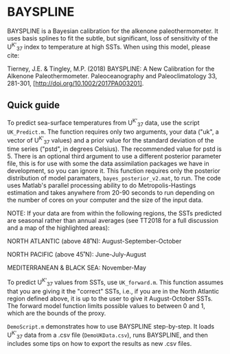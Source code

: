 # BAYSPLINE

BAYSPLINE is a Bayesian calibration for the alkenone paleothermometer. It uses basis splines to fit the subtle, but significant, loss of sensitivity of the U<sup>K'</sup><sub>37</sub> index to temperature at high SSTs. When using this model, please cite:

Tierney, J.E. & Tingley, M.P. (2018) BAYSPLINE: A New Calibration for the Alkenone Paleothermometer. Paleoceanography and Paleoclimatology 33, 281-301, [http://doi.org/10.1002/2017PA003201]. 

## Quick guide

To predict sea-surface temperatures from U<sup>K'</sup><sub>37</sub> data, use the script `UK_Predict.m`. The function requires only two arguments, your data ("uk", a vector of U<sup>K'</sup><sub>37</sub> values) and a prior value for the standard deviation of the time series ("pstd", in degrees Celsius). The recommended value for pstd is 5. There is an optional third argument to use a different posterior parameter file, this is for use with some the data assimilation packages we have in development, so you can ignore it. This function requires only the posterior distribution of model paramaters, `bayes_posterior_v2.mat`, to run. The code uses Matlab's parallel processing ability to do Metropolis-Hastings estimation and takes anywhere from 20-90 seconds to run depending on the number of cores on your computer and the size of the input data.

NOTE: If your data are from within the following regions, the SSTs predicted are seasonal rather than annual averages (see TT2018 for a full discussion and a map of the highlighted areas):

NORTH ATLANTIC (above 48˚N): August-September-October

NORTH PACIFIC (above 45˚N): June-July-August

MEDITERRANEAN & BLACK SEA: November-May

To predict U<sup>K'</sup><sub>37</sub> values from SSTs, use `UK_forward.m`. This function assumes that you are giving it the "correct" SSTs, i.e., if you are in the North Atlantic region defined above, it is up to the user to give it August-October SSTs. The forward model function limits possible values to between 0 and 1, which are the bounds of the proxy.

`DemoScript.m` demonstrates how to use BAYSPLINE step-by-step. It loads U<sup>K'</sup><sub>37</sub> data from a .csv file (`DemoUKData.csv`), runs BAYSPLINE, and then includes some tips on how to export the results as new .csv files.